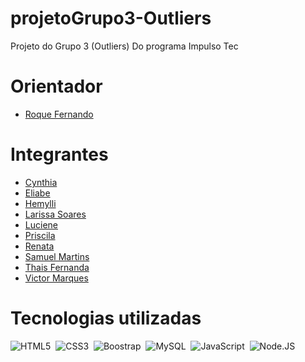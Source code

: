 # projetoGrupo3-Outliers
Projeto do Grupo 3 (Outliers) Do programa Impulso Tec

# Orientador

- <a href="https://www.linkedin.com/in/coach-roque-fernando/" target="_blank">Roque Fernando</a>

# Integrantes

- <a href="https://www.linkedin.com/in/cynthia-cavalcanti-249033215/" target="_blank">Cynthia</a>
- <a href="https://github.com/Goburou" target="_blank">Eliabe</a>
- <a href="https://www.linkedin.com/in/hemylli/" target="_blank">Hemylli</a>
- <a href="https://www.linkedin.com/in/larissa-soares-tech/" target="_blank">Larissa Soares</a>
- <a href="https://www.linkedin.com/in/luciene-bento-de-oliveira-3a6a01198/" target="_blank">Luciene</a>
- <a href="https://www.linkedin.com/in/priscila-almeida-b71b9265/" target="_blank">Priscila</a>
- <a href="https://github.com/reklausing19" target="_blank">Renata</a>
- <a href="https://www.linkedin.com/in/sgmartinss/" target="_blank">Samuel Martins</a>
- <a href="https://github.com/Thais-Vicente" target="_blank">Thais Fernanda</a>
- <a href="https://www.linkedin.com/in/larissa-soares-tech/" target="_blank">Victor Marques</a>


# Tecnologias utilizadas

![HTML5](https://img.shields.io/badge/HTML5-0D1117?style=for-the-badge&logo=html5&logoColor=E34F26?&labelColor=0D1117)&nbsp;
![CSS3](https://img.shields.io/badge/-CSS-0D1117?style=for-the-badge&logo=CSS3&logoColor=1572B6&labelColor=0D1117)&nbsp;
![Boostrap](https://img.shields.io/badge/-boostrap-0D1117?style=for-the-badge&logo=bootstrap&labelColor=0D1117)&nbsp;
![MySQL](https://img.shields.io/badge/-mysql-0D1117?style=for-the-badge&logo=mysql&labelColor=0D1117)&nbsp;
![JavaScript](https://img.shields.io/badge/-JavaScript-0D1117?style=for-the-badge&logo=javascript&labelColor=0D1117&textColor=0D1117)&nbsp;
![Node.JS](https://img.shields.io/badge/-Node.JS-0D1117?style=for-the-badge&logo=node.js&labelColor=0D1117&textColor=0D1117)&nbsp;

